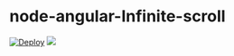 # node-angular-Infinite-scroll
[![Deploy](https://www.herokucdn.com/deploy/button.png)](https://heroku.com/deploy?template=https://github.com/tyoshikawa1106/node-angular-Infinite-scroll)
<img src="http://f.st-hatena.com/images/fotolife/t/tyoshikawa1106/20160316/20160316113842.png" />
